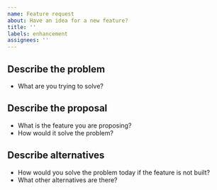 ```yaml
---
name: Feature request
about: Have an idea for a new feature?
title: ''
labels: enhancement
assignees: ''
---
```


## Describe the problem

* What are you trying to solve?

## Describe the proposal

* What is the feature you are proposing?
* How would it solve the problem?

## Describe alternatives

* How would you solve the problem today if the feature is not built?
* What other alternatives are there?
